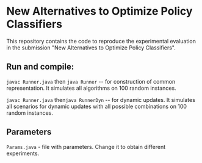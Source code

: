 # New Alternatives to Optimize Policy Classifiers
This repository contains the code to reproduce the experimental evaluation in the submission "New Alternatives to Optimize Policy Classifiers".

## Run and compile: 
`javac Runner.java` then `java Runner` -- for construction of common representation. It simulates all algorithms on 100 random instances.

`javac Runner.java` then`java RunnerDyn` -- for dynamic updates. It simulates all scenarios for dynamic updates with all possible combinations on 100 random instances.

## Parameters
`Params.java` - file with parameters. Change it to obtain different experiments.
